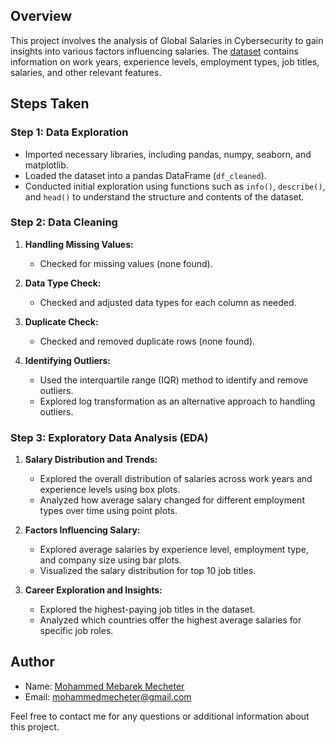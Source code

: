 ## Overview

This project involves the analysis of Global Salaries in Cybersecurity to gain insights into various factors influencing salaries. The [dataset](https://www.kaggle.com/datasets/infosecjobs/global-salaries-in-cybersecurity-infosec) contains information on work years, experience levels, employment types, job titles, salaries, and other relevant features.

## Steps Taken

### Step 1: Data Exploration

- Imported necessary libraries, including pandas, numpy, seaborn, and matplotlib.
- Loaded the dataset into a pandas DataFrame (`df_cleaned`).
- Conducted initial exploration using functions such as `info()`, `describe()`, and `head()` to understand the structure and contents of the dataset.

### Step 2: Data Cleaning

1. **Handling Missing Values:**
    - Checked for missing values (none found).

2. **Data Type Check:**
    - Checked and adjusted data types for each column as needed.

3. **Duplicate Check:**
    - Checked and removed duplicate rows (none found).
4. **Identifying Outliers:**
    - Used the interquartile range (IQR) method to identify and remove outliers.
    - Explored log transformation as an alternative approach to handling outliers.

### Step 3: Exploratory Data Analysis (EDA)

1. **Salary Distribution and Trends:**
    - Explored the overall distribution of salaries across work years and experience levels using box plots.
    - Analyzed how average salary changed for different employment types over time using point plots.

2. **Factors Influencing Salary:**
    - Explored average salaries by experience level, employment type, and company size using bar plots.
    - Visualized the salary distribution for top 10 job titles.

3. **Career Exploration and Insights:**

    - Explored the highest-paying job titles in the dataset.
    - Analyzed which countries offer the highest average salaries for specific job roles.

## Author

- Name: [Mohammed Mebarek Mecheter](https://www.linkedin.com/in/mohammed-mebarek-mecheter/)
- Email: mohammedmecheter@gmail.com

Feel free to contact me for any questions or additional information about this project.